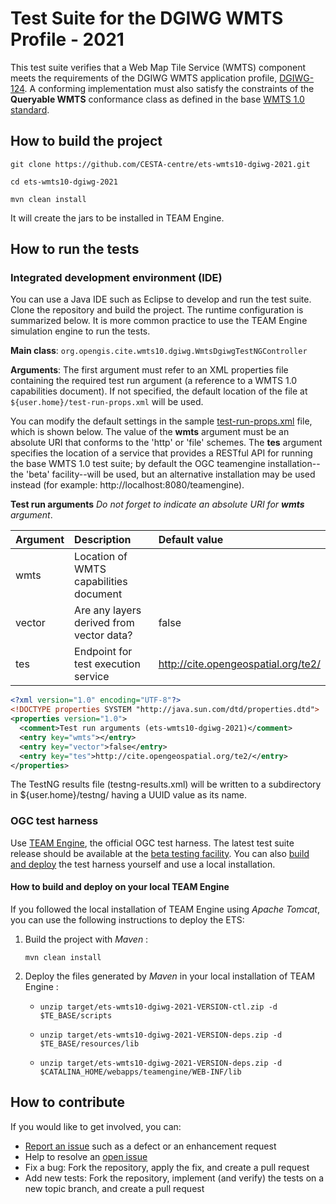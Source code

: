 # Test Suite for the DGIWG WMTS Profile - 2021

This test suite verifies that a Web Map Tile Service (WMTS) component meets the requirements of the 
DGIWG WMTS application profile, [DGIWG-124](https://portal.dgiwg.org/files/68271).
A conforming implementation must also satisfy the constraints of the **Queryable WMTS** conformance 
class as defined in the base [WMTS 1.0 standard](http://www.ogc.org/standards/wmts).




## How to build the project


`git clone https://github.com/CESTA-centre/ets-wmts10-dgiwg-2021.git`

`cd ets-wmts10-dgiwg-2021`

`mvn clean install`

It will create the jars to be installed in TEAM Engine.


## How to run the tests

### Integrated development environment (IDE)

You can use a Java IDE such as Eclipse to develop and run the test suite. 
Clone the repository and build the project. The runtime configuration is summarized below.
It is more common practice to use the TEAM Engine simulation engine to run the tests.

__Main class__: `org.opengis.cite.wmts10.dgiwg.WmtsDgiwgTestNGController`

__Arguments__: The first argument must refer to an XML properties file containing the 
required test run argument (a reference to a WMTS 1.0 capabilities document). If not specified, 
the default location of the file at `${user.home}/test-run-props.xml` will be used.

You can modify the default settings in the sample [test-run-props.xml](src/main/config/test-run-props.xml) 
file, which is shown below. The value of the **wmts** argument must be an absolute URI that 
conforms to the 'http' or 'file' schemes. The **tes** argument specifies the location of 
a service that provides a RESTful API for running the base WMTS 1.0 test suite; by default 
the OGC teamengine installation--the 'beta' facility--will be used, but an alternative 
installation may be used instead (for example: http://localhost:8080/teamengine).

**Test run arguments** 
_Do not forget to indicate an absolute URI for **wmts** argument_.

|Argument  |Description  |Default value  |
|:---------|:------------|:---------------|
|wmts  |Location of WMTS capabilities document  |
|vector  |Are any layers derived from vector data?  |false
|tes |Endpoint for test execution service  |http://cite.opengeospatial.org/te2/


```xml
<?xml version="1.0" encoding="UTF-8"?>
<!DOCTYPE properties SYSTEM "http://java.sun.com/dtd/properties.dtd">
<properties version="1.0">
  <comment>Test run arguments (ets-wmts10-dgiwg-2021)</comment>
  <entry key="wmts"></entry>
  <entry key="vector">false</entry>
  <entry key="tes">http://cite.opengeospatial.org/te2/</entry>
</properties>
```

The TestNG results file (testng-results.xml) will be written to a subdirectory 
in ${user.home}/testng/ having a UUID value as its name.


### OGC test harness

Use [TEAM Engine](https://github.com/opengeospatial/teamengine), the official 
OGC test harness. The latest test suite release should be available at the 
[beta testing facility](http://cite.opengeospatial.org/te2/). You can also 
[build and deploy](https://github.com/opengeospatial/teamengine) the test 
harness yourself and use a local installation.

#### How to build and deploy on your local TEAM Engine

If you followed the local installation of TEAM Engine using _Apache Tomcat_, you can use the following instructions to deploy the ETS:

1. Build the project with  _Maven_ :

	`mvn clean install`

2. Deploy the files generated by  _Maven_  in your local installation of TEAM Engine :

	- `unzip target/ets-wmts10-dgiwg-2021-VERSION-ctl.zip -d $TE_BASE/scripts`
	
	- `unzip target/ets-wmts10-dgiwg-2021-VERSION-deps.zip -d $TE_BASE/resources/lib`

	- `unzip target/ets-wmts10-dgiwg-2021-VERSION-deps.zip -d $CATALINA_HOME/webapps/teamengine/WEB-INF/lib`

## How to contribute

If you would like to get involved, you can:

* [Report an issue](https://github.com/CESTA-centre/ets-wmts10-dgiwg-2021/issues) such as a defect or an 
enhancement request
* Help to resolve an [open issue](https://github.com/CESTA-centre/ets-wmts10-dgiwg-2021/issues?q=is%3Aopen)
* Fix a bug: Fork the repository, apply the fix, and create a pull request
* Add new tests: Fork the repository, implement (and verify) the tests on a new topic branch, 
and create a pull request
